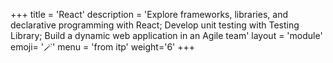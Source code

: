 +++
title = 'React'
description = 'Explore frameworks, libraries, and declarative programming with React; Develop unit testing with Testing Library; Build a dynamic web application in an Agile team'
layout = 'module'
emoji= '🪄'
menu = 'from itp'
weight='6'
+++
